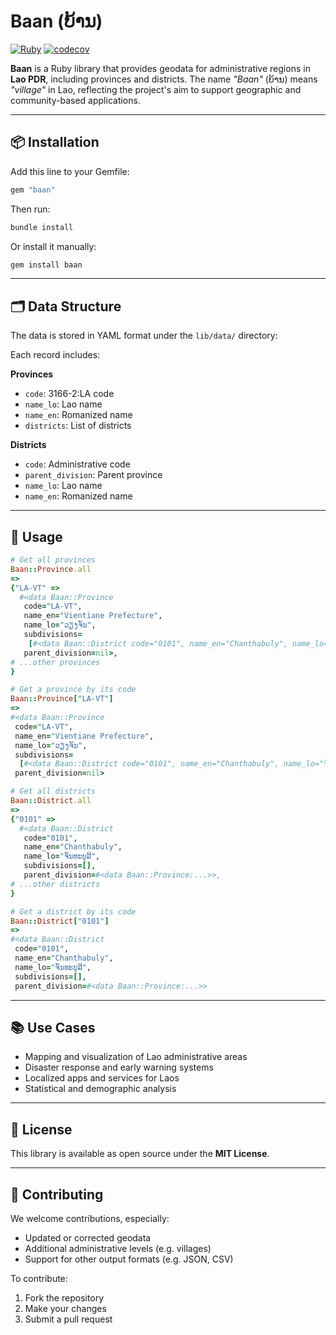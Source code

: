 # Baan (ບ້ານ)

[![Ruby](https://github.com/open-ews/baan/actions/workflows/build.yml/badge.svg)](https://github.com/open-ews/baan/actions/workflows/build.yml) [![codecov](https://codecov.io/github/open-ews/baan/graph/badge.svg?token=BnQJ13vZbX)](https://codecov.io/github/open-ews/baan)

**Baan** is a Ruby library that provides geodata for administrative regions in **Lao PDR**, including provinces and districts. The name *"Baan"* (ບ້ານ) means *"village"* in Lao, reflecting the project's aim to support geographic and community-based applications.

---

## 📦 Installation

Add this line to your Gemfile:

```ruby
gem "baan"
```

Then run:

```bash
bundle install
```

Or install it manually:

```bash
gem install baan
```

---

## 🗂️ Data Structure

The data is stored in YAML format under the `lib/data/` directory:

Each record includes:

**Provinces**

* `code`: 3166-2:LA code
* `name_lo`: Lao name
* `name_en`: Romanized name
* `districts`: List of districts

**Districts**

* `code`: Administrative code
* `parent_division`: Parent province
* `name_lo`: Lao name
* `name_en`: Romanized name

---

## 🚀 Usage

```ruby
# Get all provinces
Baan::Province.all
=>
{"LA-VT" =>
  #<data Baan::Province
   code="LA-VT",
   name_en="Vientiane Prefecture",
   name_lo="ວຽງຈັນ",
   subdivisions=
    [#<data Baan::District code="0101", name_en="Chanthabuly", name_lo="ຈັນທະບູລີ", subdivisions=[], parent_division=#<data Baan::Province:...>>,],
   parent_division=nil>,
# ...other provinces
}

# Get a province by its code
Baan::Province["LA-VT"]
=>
#<data Baan::Province
 code="LA-VT",
 name_en="Vientiane Prefecture",
 name_lo="ວຽງຈັນ",
 subdivisions=
  [#<data Baan::District code="0101", name_en="Chanthabuly", name_lo="ຈັນທະບູລີ", subdivisions=[], parent_division=#<data Baan::Province:...>>,],
 parent_division=nil>

# Get all districts
Baan::District.all
=>
{"0101" =>
  #<data Baan::District
   code="0101",
   name_en="Chanthabuly",
   name_lo="ຈັນທະບູລີ",
   subdivisions=[],
   parent_division=#<data Baan::Province:...>>,
# ...other districts
}

# Get a district by its code
Baan::District["0101"]
=>
#<data Baan::District
 code="0101",
 name_en="Chanthabuly",
 name_lo="ຈັນທະບູລີ",
 subdivisions=[],
 parent_division=#<data Baan::Province:...>>
```

---

## 📚 Use Cases

* Mapping and visualization of Lao administrative areas
* Disaster response and early warning systems
* Localized apps and services for Laos
* Statistical and demographic analysis

---

## 📄 License

This library is available as open source under the **MIT License**.

---

## 🤝 Contributing

We welcome contributions, especially:

* Updated or corrected geodata
* Additional administrative levels (e.g. villages)
* Support for other output formats (e.g. JSON, CSV)

To contribute:

1. Fork the repository
2. Make your changes
3. Submit a pull request
